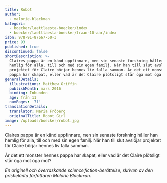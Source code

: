 ```yaml
---
title: Robot
author:
  - malorie-blackman
kategori:
  - boecker/laettlaesta-boecker/index
  - boecker/laettlaesta-boecker/fraan-10-aar/index
isbn: 978-91-87667-50-3
price: 93
published: true
discontinued: false
shortDescription: >-
  Claires pappa är en känd uppfinnare, men sin senaste forskning håller han
  hemlig för alla, till och med sin egen familj. När han till slut avslöjar
  projektet för Claire börjar hennes liv falla samman. Är det ett monster hennes
  pappa har skapat, eller vad är det Claire plötsligt står öga mot öga mot?
generalDetails:
  illustrations: Matthew Griffin
  publishMonth: mars 2016
  binding: Inbunden
  age: från 11
  numPages: '71'
translationDetails:
  translator: Maria Fröberg
  originalTitle: Robot Girl
image: /uploads/boecker/robot.jpg
---
```

Claires pappa är en känd uppfinnare, men sin senaste forskning håller han hemlig för alla, till och med sin egen familj. När han till slut avslöjar projektet för Claire börjar hennes liv falla samman.

Är det ett monster hennes pappa har skapat, eller vad är det Claire plötsligt står öga mot öga mot?

_En originell och överraskande science fiction-berättelse, skriven av den prisbelönta författaren Malorie Blackman._
